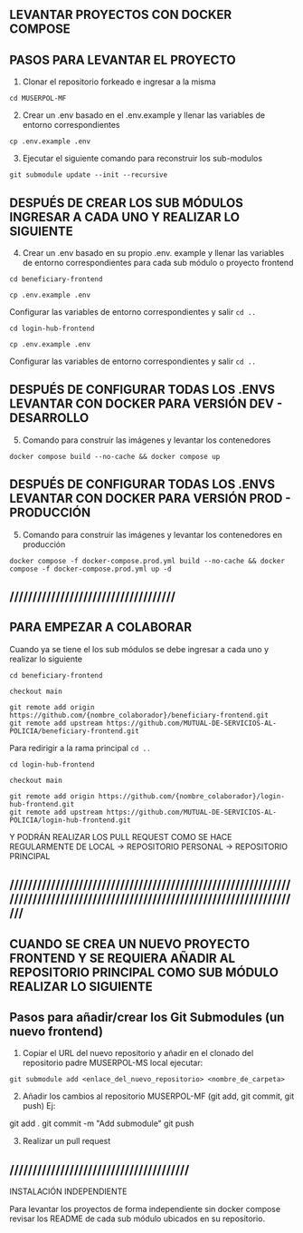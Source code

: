 ## LEVANTAR PROYECTOS CON DOCKER COMPOSE

## PASOS PARA LEVANTAR EL PROYECTO

1. Clonar el repositorio forkeado e ingresar a la misma

```
cd MUSERPOL-MF
```

2. Crear un .env basado en el .env.example y llenar las variables de entorno correspondientes

```
cp .env.example .env
```

3. Ejecutar el siguiente comando para reconstruir los sub-modulos

```
git submodule update --init --recursive
```

## DESPUÉS DE CREAR LOS SUB MÓDULOS INGRESAR A CADA UNO Y REALIZAR LO SIGUIENTE

4. Crear un .env basado en su propio .env. example y llenar las variables de entorno correspondientes para cada sub módulo o proyecto frontend

```
cd beneficiary-frontend
```

```
cp .env.example .env
```

Configurar las variables de entorno correspondientes y salir `cd ..`

```
cd login-hub-frontend
```

```
cp .env.example .env
```

Configurar las variables de entorno correspondientes y salir `cd ..`

## DESPUÉS DE CONFIGURAR TODAS LOS .ENVS LEVANTAR CON DOCKER PARA VERSIÓN DEV - DESARROLLO

5. Comando para construir las imágenes y levantar los contenedores

```
docker compose build --no-cache && docker compose up
```

## DESPUÉS DE CONFIGURAR TODAS LOS .ENVS LEVANTAR CON DOCKER PARA VERSIÓN PROD - PRODUCCIÓN

5. Comando para construir las imágenes y levantar los contenedores en producción

```
docker compose -f docker-compose.prod.yml build --no-cache && docker compose -f docker-compose.prod.yml up -d
```

## ////////////////////////////////////

## PARA EMPEZAR A COLABORAR

Cuando ya se tiene el los sub módulos se debe ingresar a cada uno y realizar lo siguiente

```
cd beneficiary-frontend
```

```
checkout main
```

```
git remote add origin https://github.com/{nombre_colaborador}/beneficiary-frontend.git
git remote add upstream https://github.com/MUTUAL-DE-SERVICIOS-AL-POLICIA/beneficiary-frontend.git
```

Para redirigir a la rama principal `cd ..`

```
cd login-hub-frontend
```

```
checkout main
```

```
git remote add origin https://github.com/{nombre_colaborador}/login-hub-frontend.git
git remote add upstream https://github.com/MUTUAL-DE-SERVICIOS-AL-POLICIA/login-hub-frontend.git
```

Y PODRÁN REALIZAR LOS PULL REQUEST COMO SE HACE REGULARMENTE DE LOCAL -> REPOSITORIO PERSONAL -> REPOSITORIO PRINCIPAL

## /////////////////////////////////////////////////////////////////////////////////////////////////////////////////////////////

## CUANDO SE CREA UN NUEVO PROYECTO FRONTEND Y SE REQUIERA AÑADIR AL REPOSITORIO PRINCIPAL COMO SUB MÓDULO REALIZAR LO SIGUIENTE

## Pasos para añadir/crear los Git Submodules (un nuevo frontend)

1. Copiar el URL del nuevo repositorio y añadir en el clonado del repositorio padre MUSERPOL-MS local ejecutar:

```
git submodule add <enlace_del_nuevo_repositorio> <nombre_de_carpeta>
```

2. Añadir los cambios al repositorio MUSERPOL-MF (git add, git commit, git push) Ej:

git add .
git commit -m "Add submodule"
git push

3. Realizar un pull request

## ///////////////////////////////////////

INSTALACIÓN INDEPENDIENTE

Para levantar los proyectos de forma independiente sin docker compose
revisar los README de cada sub módulo ubicados en su repositorio.
